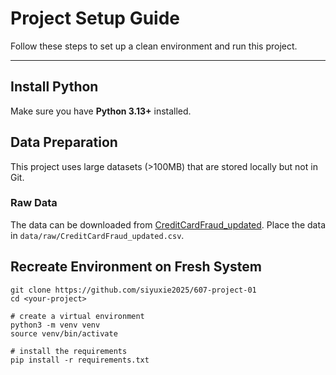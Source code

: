 # Project Setup Guide

Follow these steps to set up a clean environment and run this project.

---

## Install Python
Make sure you have **Python 3.13+** installed.

## Data Preparation
This project uses large datasets (>100MB) that are stored locally but not in Git.

### Raw Data
The data can be downloaded from [CreditCardFraud_updated](https://www.dropbox.com/scl/fi/amlnrhnefhwkyv6byn517/CreditCardFraud_updated.csv?rlkey=t6hnsl3w5c77xddtkxzjxasa1&st=fy22wrtx&dl=0). Place the data in `data/raw/CreditCardFraud_updated.csv`.


## Recreate Environment on Fresh System
```{bash}
git clone https://github.com/siyuxie2025/607-project-01
cd <your-project>

# create a virtual environment
python3 -m venv venv
source venv/bin/activate

# install the requirements
pip install -r requirements.txt

```